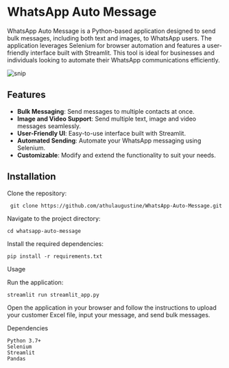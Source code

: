 # WhatsApp Auto Message

WhatsApp Auto Message is a Python-based application designed to send bulk messages, including both text and images, to WhatsApp users. The application leverages Selenium for browser automation and features a user-friendly interface built with Streamlit. This tool is ideal for businesses and individuals looking to automate their WhatsApp communications efficiently.

![snip](https://github.com/athulaugustine/WhatsApp-Auto-Message/assets/34716154/ff85bad9-956a-4e79-b027-ce9e7266ce5d)


## Features

- **Bulk Messaging**: Send messages to multiple contacts at once.
- **Image and Video Support**: Send multiple text, image and video messages seamlessly.
- **User-Friendly UI**: Easy-to-use interface built with Streamlit.
- **Automated Sending**: Automate your WhatsApp messaging using Selenium.
- **Customizable**: Modify and extend the functionality to suit your needs.

## Installation

Clone the repository:

     git clone https://github.com/athulaugustine/WhatsApp-Auto-Message.git
   
Navigate to the project directory:

    cd whatsapp-auto-message

Install the required dependencies:

    pip install -r requirements.txt

Usage

  Run the application:
    
    streamlit run streamlit_app.py

Open the application in your browser and follow the instructions to upload your customer Excel file, input your message, and send bulk messages.

Dependencies

    Python 3.7+
    Selenium
    Streamlit
    Pandas
